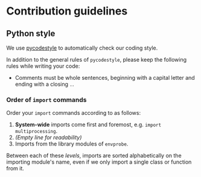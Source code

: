 Contribution guidelines
=======================


Python style
------------

We use [pycodestyle](http://pypi.python.org/pypi/pycodestyle/) to
automatically check our coding style.

In addition to the general rules of `pycodestyle`, please keep the following
rules while writing your code:

  * Comments must be whole sentences, beginning with a capital letter and
    ending with a closing `.`.


### Order of `import` commands

Order your `import` commands according to as follows:

  1. **System-wide** imports come first and foremost, e.g.
    `import multiprocessing`.
  2. _(Empty line for readability)_
  3. Imports from the library modules of `envprobe`.

Between each of these _levels_, imports are sorted alphabetically on the
importing module's name, even if we only import a single class or function from
it.
